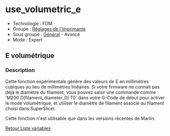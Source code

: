 # use_volumetric_e

* Technologie : FDM
* Groupe : [Réglages de l'Imprimante](../printer_settings/printer_settings.md)
* Sous groupe : [Général](../printer_settings/printer_settings.md#général) - Avancé
* Mode : Expert

## E volumétrique

### Description

Cette fonction expérimentale génère des valeurs de E en millimètres cubiques au lieu de millimètres linéaires.
Si votre firmware ne connait pas déjà le diamètre du filament, vous pouvez saisir une commande comme 'M200 D[filament_diameter_0] T0' dans votre G-Code de début pour activer le mode volumétrique, et utiliser le diamètre de filament associé au filament choisi dans SuperSlicer.

 Cette fonction n'est utilisable que dans les versions récentes de Marlin.


[Retour Liste variables](variable_list.md)